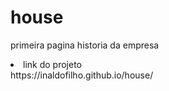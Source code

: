 # house
 <p>primeira pagina historia da empresa</p>
<li>link do projeto</li>
https://inaldofilho.github.io/house/